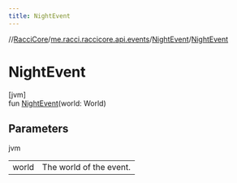 ```yaml
---
title: NightEvent
---
```

//[RacciCore](../../../index.html)/[me.racci.raccicore.api.events](../index.html)/[NightEvent](index.html)/[NightEvent](-night-event.html)



# NightEvent



[jvm]\
fun [NightEvent](-night-event.html)(world: World)



## Parameters


jvm

| | |
|---|---|
| world | The world of the event. |




